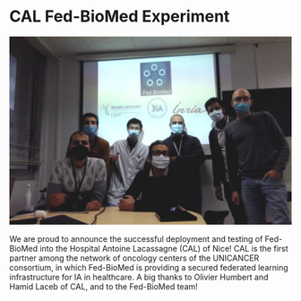 # CAL Fed-BioMed Experiment

![CAL](../assets/img/Photo_CAL.jpg#img-centered-md)

We are proud to announce the successful deployment and testing of Fed-BioMed into the Hospital Antoine Lacassagne (CAL) of Nice!
CAL is the first partner among the network of oncology centers of the UNICANCER consortium, in which Fed-BioMed is providing a secured federated learning infrastructure for IA in healthcare. A big thanks to Olivier Humbert and Hamid Laceb of CAL, and to the Fed-BioMed team!

